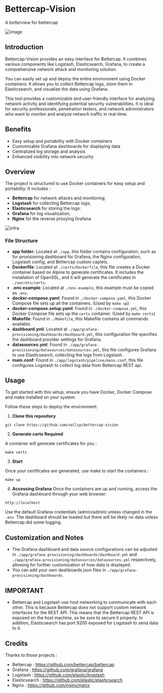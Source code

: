 # Bettercap-Vision

A *betterview* for bettercap

![image](https://github.com/Vallsp/bettercap-vision/assets/145016532/40f47f61-fbeb-476b-b267-e3236e6b7180)


## Introduction
Bettercap-Vision provides an easy interface for Bettercap. It combines various components like Logstash, Elasticsearch, Grafana, to create a comprehensive network attack and monitoring solution.

You can easily set up and deploy the entire environment using Docker containers. It allows you to collect Bettercap logs, store them in Elasticsearch, and visualize the data using Grafana.

This tool provides a customizable and user-friendly interface for analyzing network activity and identifying potential security vulnerabilities. It is ideal for security professionals, penetration testers, and network administrators who want to monitor and analyze network traffic in real-time.

## Benefits
- Easy setup and portability with Docker containers
- Customizable Grafana dashboards for displaying data
- Centralized log storage and analysis
- Enhanced visibility into network security

## Overview

The project is structured to use Docker containers for easy setup and portability. It includes : 

- **Bettercap** for network attacks and monitoring;
- **Logstash** for collecting Bettercap logs;
- **Elasticsearch** for storing the logs:
- **Grafana** for log visualization;
- **Nginx** for the reverse proxying Grafana

![infra](https://github.com/Vallsp/bettercap-vision/assets/145016532/27b0d3ff-5bb0-4441-a7de-8176f558f4fc)

### File Structure

- **app folder**: Located at `./app`, this folder contains configuration, such as for provisioning dashboard for Grafana, the Nginx configuration, Logstash config, and Bettercap custom caplets.
- **Dockerfile**: Located at `./certs/Dockerfile`, this file creates a Docker container based on Alpine to generate certificates. It includes the installation of OpenSSL, and it will generate the certificates in `./secrets/certs`.
- **.env.example**: Located at `./env.example`, this example must be copied as `.env`.
- **docker-compose.yaml**: Found in `./docker-compose.yaml`, this Docker Compose file sets up all the containers. (Used by `make up`)
- **docker-compose.setup.yaml**: Found in `./docker-compose.yml`, this Docker Compose file sets up the `certs` container. (Used by `make certs`)
- **Makefile**: Found in `./Makefile`, this Makefile contains all commands available.
- **dashboard.yml**: Located at `./app/grafana-provisioning/dashboards/dashboard.yml`, this configuration file specifies the dashboard provider settings for Grafana.
- **datasources.yml**: Found in `./app/grafana-provisioning/datasources/datasources.yml`, this file configures Grafana to use Elasticsearch, collecting the logs from Logstash.
- **main.conf**: Found in `./app/logstash/pipeline/main.conf`, this file configures Logstash to collect log data from Bettercap REST api.

## Usage

To get started with this setup, ensure you have Docker, Docker Compose and make installed on your system. 

Follow these steps to deploy the environment:

1. **Clone this repository**

```
git clone https://github.com/vallsp/bettercap-vision
```

2. **Generate certs**
**Required**

A container will generate certificates for you :

```
make certs
```

3. **Start**
    
Once your certificates are generated, use make to start the containers :

```
make up
```

4. **Accessing Grafana**
Once the containers are up and running, access the Grafana dashboard through your web browser:

```http://localhost```

Use the default Grafana credentials (admin/admin) unless changed in the `.env`. The dashboard should be loaded but there will be likely no data unless Bettercap did some logging.

## Customization and Notes

- The Grafana dashboard and data source configurations can be adjusted in `./app/grafana-provisioning/dashboards/dashboard.yml` and `./app/grafana-provisioning/datasources/datasources.yml` respectively, allowing for further customization of how data is displayed.
- You can add your own dashboards json files in `./app/grafana-provisioning/dashboards`.

## IMPORTANT

- Bettercap and Logstash use host networking to communicate with each other. This is because Bettercap does not support custom network interfaces for the REST API. This means that the Bettercap REST API is exposed on the host machine, so be sure to secure it properly. In addition, Elasticsearch has port 9200 exposed for Logstash to send data to it.

## Credits

Thanks to those projects :

- Bettercap : https://github.com/bettercap/bettercap
- Grafana : https://github.com/grafana/grafana
- Logstash : https://github.com/elastic/logstash
- Elasticsearch : https://github.com/elastic/elasticsearch
- Nginx : https://github.com/nginx/nginx
